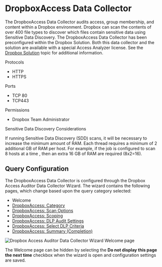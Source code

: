 # DropboxAccess Data Collector

The DropboxAccess Data Collector audits access, group membership, and content within a Dropbox
environment. Dropbox can scan the contents of over 400 file types to discover which files contain
sensitive data using Sensitive Data Discovery. The DropboxAccess Data Collector has been
preconfigured within the Dropbox Solution. Both this data collector and the solution are available
with a special Access Analyzer license. See the
[Dropbox Solution](/docs/accessanalyzer/12.0/solutions/dropbox/overview.md) topic for additional information.

Protocols

- HTTP
- HTTPS

Ports

- TCP 80
- TCP443

Permissions

- Dropbox Team Administrator

Sensitive Data Discovery Considerations

If running Sensitive Data Discovery (SDD) scans, it will be necessary to increase the minimum amount
of RAM. Each thread requires a minimum of 2 additional GB of RAM per host. For example, if the job
is configured to scan 8 hosts at a time , then an extra 16 GB of RAM are required (8x2=16).

## Query Configuration

The DropboxAccess Data Collector is configured through the Dropbox Access Auditor Data Collector
Wizard. The wizard contains the following pages, which change based upon the query category
selected:

- Welcome
- [DropboxAccess: Category](/docs/accessanalyzer/12.0/admin/datacollector/dropboxaccess/category.md)
- [DropboxAccess: Scan Options](/docs/accessanalyzer/12.0/admin/datacollector/dropboxaccess/scanoptions.md)
- [DropboxAccess: Scoping](/docs/accessanalyzer/12.0/admin/datacollector/dropboxaccess/scoping.md)
- [DropboxAccess: DLP Audit Settings](/docs/accessanalyzer/12.0/admin/datacollector/dropboxaccess/dlpauditsettings.md)
- [DropboxAccess: Select DLP Criteria](/docs/accessanalyzer/12.0/admin/datacollector/dropboxaccess/selectdlpcriteria.md)
- [DropboxAccess: Summary (Completion)](/docs/accessanalyzer/12.0/admin/datacollector/dropboxaccess/completion.md)

![Dropbox Access Auditor Data Collector Wizard Welcome page](/img/product_docs/activitymonitor/activitymonitor/install/welcome.webp)

The Welcome page can be hidden by selecting the **Do not display this page the next time** checkbox
when the wizard is open and configuration settings are saved.
